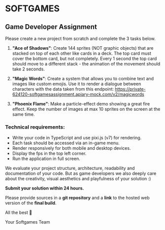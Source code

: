 # SOFTGAMES

## Game Developer Assignment

Please create a new project from scratch and complete the 3 tasks below.

1. **"Ace of Shadows"**: Create 144 sprites (NOT graphic objects) that are stacked on top of each other like cards in a deck. The top card must cover the bottom card, but not completely. Every 1 second the top card should move to a different stack - the animation of the movement should take 2 seconds.​

2. **"Magic Words"**: Create a system that allows you to combine text and images like custom emojis. Use it to render a dialogue between characters with the data taken from this endpoint: https://private-624120-softgamesassignment.apiary-mock.com/v2/magicwords​

3. **"Phoenix Flame"**: Make a particle-effect demo showing a great fire effect. Keep the number of images at max 10 sprites on the screen at the same time.

### Technical requirements:
- ​Write your code in TypeScript and use pixi.js (v7) for rendering.
- Each task should be accessed via an in-game menu.
- Render responsively for both mobile and desktop devices.
- Display the fps in the top left corner.
- Run the application in full screen.

We evaluate your project structure, architecture, readability and documentation of your
code. But as game developers we also deeply care about the creativity, visual aesthetics
and playfulness of your solution :)

**Submit your solution within 24 hours.**

Please provide sources in a **git repository** and a **link** to the hosted web version of the **final build**.

All the best 🚀

Your Softgames Team
